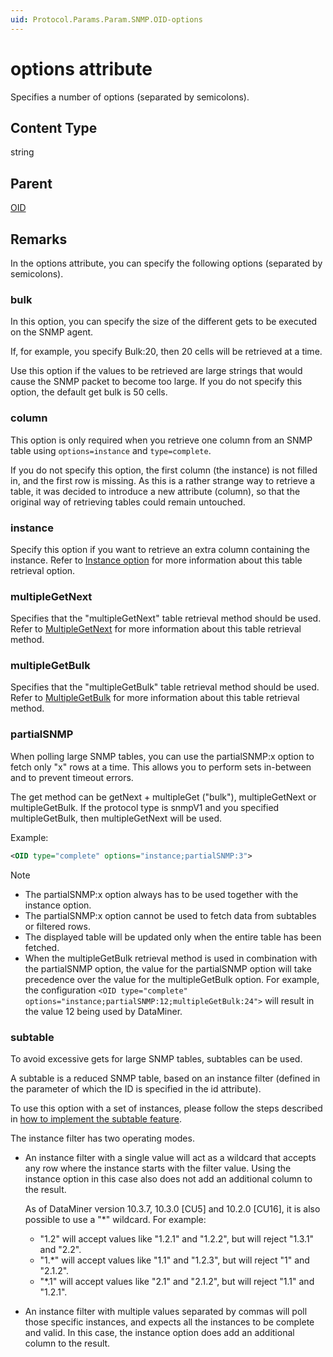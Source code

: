 ```yaml
---
uid: Protocol.Params.Param.SNMP.OID-options
---
```


# options attribute

Specifies a number of options (separated by semicolons).

## Content Type

string

## Parent

[OID](xref:Protocol.Params.Param.SNMP.OID)

## Remarks

In the options attribute, you can specify the following options (separated by semicolons).

### bulk

In this option, you can specify the size of the different gets to be executed on the SNMP agent.

If, for example, you specify Bulk:20, then 20 cells will be retrieved at a time.

Use this option if the values to be retrieved are large strings that would cause the SNMP packet to become too large. If you do not specify this option, the default get bulk is 50 cells.

### column

This option is only required when you retrieve one column from an SNMP table using `options=instance` and `type=complete`.

If you do not specify this option, the first column (the instance) is not filled in, and the first row is missing. As this is a rather strange way to retrieve a table, it was decided to introduce a new attribute (column), so that the original way of retrieving tables could remain untouched.

### instance

Specify this option if you want to retrieve an extra column containing the instance. Refer to [Instance option](xref:ConnectionsSnmpRetrievingTables#instance-option) for more information about this table retrieval option.

### multipleGetNext

Specifies that the "multipleGetNext" table retrieval method should be used. Refer to [MultipleGetNext](xref:ConnectionsSnmpRetrievingTables#multiplegetnext) for more information about this table retrieval method.

### multipleGetBulk

Specifies that the "multipleGetBulk" table retrieval method should be used. Refer to [MultipleGetBulk](xref:ConnectionsSnmpRetrievingTables#multiplegetbulk) for more information about this table retrieval method.

### partialSNMP

<!-- RN 8162 -->

When polling large SNMP tables, you can use the partialSNMP:x option to fetch only "x" rows at a time. This allows you to perform sets in-between and to prevent timeout errors.

The get method can be getNext + multipleGet ("bulk"), multipleGetNext or multipleGetBulk. If the protocol type is snmpV1 and you specified multipleGetBulk, then multipleGetNext will be used.

Example:

```xml
<OID type="complete" options="instance;partialSNMP:3">
```

> [!NOTE]
>
> - The partialSNMP:x option always has to be used together with the instance option.
> - The partialSNMP:x option cannot be used to fetch data from subtables or filtered rows.
> - The displayed table will be updated only when the entire table has been fetched.
> - When the multipleGetBulk retrieval method is used in combination with the partialSNMP option, the value for the partialSNMP option will take precedence over the value for the multipleGetBulk option. For example, the configuration `<OID type="complete" options="instance;partialSNMP:12;multipleGetBulk:24">` will result in the value 12 being used by DataMiner.

### subtable

To avoid excessive gets for large SNMP tables, subtables can be used.

A subtable is a reduced SNMP table, based on an instance filter (defined in the parameter of which the ID is specified in the id attribute).

To use this option with a set of instances, please follow the steps described in [how to implement the subtable feature](xref:How_to_implement_the_subtable_feature).

The instance filter has two operating modes.

- An instance filter with a single value will act as a wildcard that accepts any row where the instance starts with the filter value. Using the instance option in this case also does not add an additional column to the result.

  As of DataMiner version 10.3.7, 10.3.0 [CU5] and 10.2.0 [CU16], it is also possible to use a "\*" wildcard. For example:

  - "1.2" will accept values like "1.2.1" and "1.2.2", but will reject "1.3.1" and "2.2".
  - "1.*" will accept values like "1.1" and "1.2.3", but will reject "1" and "2.1.2".
  - "*.1" will accept values like "2.1" and "2.1.2", but will reject "1.1" and "1.2.1".

- An instance filter with multiple values separated by commas will poll those specific instances, and expects all the instances to be complete and valid. In this case, the instance option does add an additional column to the result.
